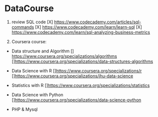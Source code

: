# DataCourse
1. review SQL code
[X] https://www.codecademy.com/articles/sql-commands
[X] https://www.codecademy.com/learn/learn-sql
[X] https://www.codecademy.com/learn/sql-analyzing-business-metrics

2. Coursera course:
* Data structure and Algorithm
[] https://www.coursera.org/specializations/algorithms
[]https://www.coursera.org/specializations/data-structures-algorithms

* Data Science with R
[]https://www.coursera.org/specializations/r
[]https://www.coursera.org/specializations/jhu-data-science

* Statistics with R
[]https://www.coursera.org/specializations/statistics

* Data Science with Python
[]https://www.coursera.org/specializations/data-science-python

* PHP & Mysql
